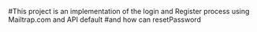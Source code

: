 #This project is an implementation of the login and Register process using Mailtrap.com and API default
#and how can resetPassword 
